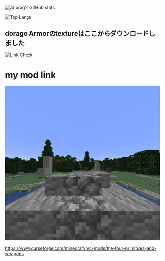 ![Anurag's GitHub stats](https://github-readme-stats.vercel.app/api?username=hrmcngs&show_icons=true&theme=dark)

![Top Langs](https://github-readme-stats.vercel.app/api/top-langs/?username=hrmcngs&layout=compact)

## dorago Armorのtextureはここからダウンロードしました

[![Link Check](https://github.com/janosh/awesome-normalizing-flows/actions/workflows/link-check.yml/badge.svg)](https://github.com/GitPois1x/DragonLoot/tree/1.20/src/main/resources/assets/dragonloot/textures)

# my mod link
[![Link Check](https://github.com/hrmcngs/The-four-primitives-and-Weapons/blob/475bc9b34c97291965ab2d306a5c9cd7daa21b02/src/main/resources/logo.png)](https://www.curseforge.com/minecraft/mc-mods/the-four-primitives-and-weapons/files)

https://www.curseforge.com/minecraft/mc-mods/the-four-primitives-and-weapons


